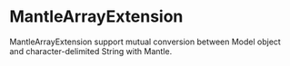 # MantleArrayExtension
MantleArrayExtension support mutual conversion between Model object and character-delimited String with Mantle.
